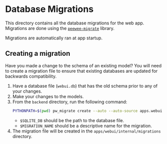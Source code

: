 # Database Migrations

This directory contains all the database migrations for the web app.
Migrations are done using the [`peewee-migrate`](https://github.com/klen/peewee_migrate) library.

Migrations are automatically ran at app startup.

## Creating a migration

Have you made a change to the schema of an existing model?
You will need to create a migration file to ensure that existing databases are updated for backwards compatibility.

1. Have a database file (`webui.db`) that has the old schema prior to any of your changes.
2. Make your changes to the models.
3. From the `backend` directory, run the following command:
   ```bash
   PYTHONPATH=$(pwd) pw_migrate create --auto --auto-source apps.webui.models --database sqlite:///${SQLITE_DB} --directory apps/webui/internal/migrations ${MIGRATION_NAME}
   ```
   - `$SQLITE_DB` should be the path to the database file.
   - `$MIGRATION_NAME` should be a descriptive name for the migration.
4. The migration file will be created in the `apps/webui/internal/migrations` directory.

